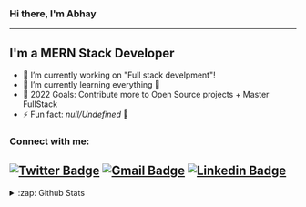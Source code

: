 ### Hi there, I'm Abhay
---
## I'm a MERN Stack Developer

- 🔭 I’m currently working on "Full stack develpment"!
- 🌱 I’m currently learning everything 🤣
- 🥅 2022 Goals: Contribute more to Open Source projects + Master FullStack
- ⚡ Fun fact: *null/Undefined* 🤣

### Connect with me:

[![Twitter Badge](https://img.shields.io/badge/-@abbeyme-1ca0f1?style=flat-square&labelColor=1ca0f1&logo=twitter&logoColor=white&link=https://twitter.com/abbeyme34457648)](https://twitter.com/abbeyme34457648) 
[![Gmail Badge](https://img.shields.io/badge/-abhy1209120@gmail.com-A9A9A9?style=flat-square&logo=Gmail&logoColor=red&link=mailto:abhy1209120@gmail.com)](mailto:abhy1209120@gmail.com)
[![Linkedin Badge](https://img.shields.io/badge/-Abhay-blue?style=flat-square&logo=Linkedin&logoColor=white&link=https://www.linkedin.com/in/abhay-aggarwal-63199517a/)](https://www.linkedin.com/in/abhay-aggarwal-63199517a/) 
<br />
---

<details>
  <summary>:zap: Github Stats</summary>

  <img align="left" alt="codeSTACKr's Github Stats" src="https://github-readme-stats.codestackr.vercel.app/api?username=Abbeyme1&show_icons=true&hide_border=true" />

</details>

